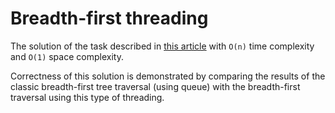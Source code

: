 # Breadth-first threading

The solution of the task described in [this article](https://habrahabr.ru/post/276673/) with `O(n)` time complexity and `O(1)` space complexity.

Correctness of this solution is demonstrated by comparing the results of the classic breadth-first tree traversal (using queue) with the breadth-first traversal using this type of threading.